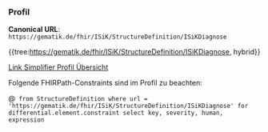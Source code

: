 ### Profil

**Canonical URL**: ```https://gematik.de/fhir/ISiK/StructureDefinition/ISiKDiagnose```

{{tree:https://gematik.de/fhir/ISiK/StructureDefinition/ISiKDiagnose, hybrid}}

[Link Simplifier Profil Übersicht](https://gematik.de/fhir/ISiK/StructureDefinition/ISiKDiagnose)

Folgende FHIRPath-Constraints sind im Profil zu beachten:

@``` from StructureDefinition where url = 'https://gematik.de/fhir/ISiK/StructureDefinition/ISiKDiagnose' for differential.element.constraint select key, severity, human, expression```
